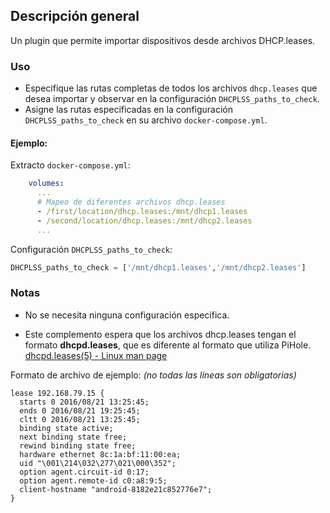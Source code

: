 ## Descripción general

Un plugin que permite importar dispositivos desde archivos DHCP.leases.

### Uso

- Especifique las rutas completas de todos los archivos `dhcp.leases` que desea importar y observar en la configuración `DHCPLSS_paths_to_check`.
- Asigne las rutas especificadas en la configuración `DHCPLSS_paths_to_check` en su archivo `docker-compose.yml`.

#### Ejemplo:


Extracto `docker-compose.yml`:

```yaml
    volumes:
      ...
      # Mapeo de diferentes archivos dhcp.leases
      - /first/location/dhcp.leases:/mnt/dhcp1.leases
      - /second/location/dhcp.leases:/mnt/dhcp2.leases      
      ...
```

Configuración `DHCPLSS_paths_to_check`: 

```python
DHCPLSS_paths_to_check = ['/mnt/dhcp1.leases','/mnt/dhcp2.leases']
```

### Notas

- No se necesita ninguna configuración específica.

- Este complemento espera que los archivos dhcp.leases tengan el formato **dhcpd.leases**, que es diferente al formato que utiliza PiHole.
[dhcpd.leases(5) - Linux man page]( https://linux.die.net/man/5/dhcpd.leases#:~:text=This%20database%20is%20a%20free,file%20is%20the%20current%20one.) 

Formato de archivo de ejemplo:  _(no todas las líneas son obligatorias)_

```
lease 192.168.79.15 {
  starts 0 2016/08/21 13:25:45;
  ends 0 2016/08/21 19:25:45;
  cltt 0 2016/08/21 13:25:45;
  binding state active;
  next binding state free;
  rewind binding state free;
  hardware ethernet 8c:1a:bf:11:00:ea;
  uid "\001\214\032\277\021\000\352";
  option agent.circuit-id 0:17;
  option agent.remote-id c0:a8:9:5;
  client-hostname "android-8182e21c852776e7";
}  
```
